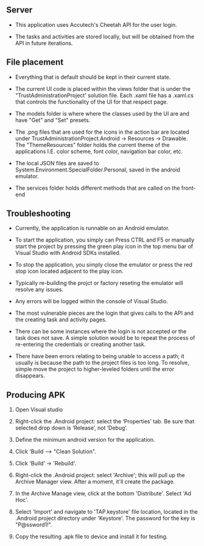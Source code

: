 ## **Server**
- This application uses Accutech's Cheetah API for the user login.

- The tasks and activities are stored locally, but will be obtained from the API in future iterations. 

## **File placement**
- Everything that is default should be kept in their current state. 

- The current UI code is placed within the views folder that is under the  "TrustAdministrationProject' solution file. Each .xaml file has a .xaml.cs that controls the functionality of the UI for that respect page. 

- The models folder is where where the classes used by the UI are and have "Get" and "Set" presets. 

- The .png files that are used for the icons in the action bar are located under TrustAdministrationProject.Android -> Resources -> Drawable. The "ThemeResources" folder holds the current theme of the applications I.E. color scheme, font color, navigation bar color, etc. 

- The local JSON files are saved to System.Environment.SpecialFolder.Personal, saved in the android emulator.

- The services folder holds different methods that are called on the front-end

## **Troubleshooting**

- Currently, the application is runnable on an Android emulator.

- To start the application, you simply can Press CTRL and F5 or manually start the project by pressing the green play icon in the top menu bar of Visual Studio with Android SDKs installed.

- To stop the application, you simply close the emulator or press the red stop icon located adjacent to the play icon. 

- Typically re-building the projct or factory reseting the emulator will resolve any issues.

- Any errors will be logged within the console of Visual Studio. 

- The most vulnerable pieces are the login that gives calls to the API and the creating task and activity pages. 

- There can be some instances where the login is not accepted or the task does not save. A simple solution would be to repeat the process of re-entering the credentials or creating another task.

- There have been errors relating to being unable to access a path; it usually is because the path to the project files is too long. To resolve, simple move the project to higher-leveled folders until the error disappears.

## **Producing APK**
1. Open Visual studio

2. Right-click the .Android project: select the ‘Properties’ tab. Be sure that selected drop down is ‘Release’, not ‘Debug’.

3. Define the minimum android version for the application.

4. Click 'Build --> "Clean Solution".

5. Click 'Build' -> 'Rebuild'.

6. Right-click the .Android project: select 'Archive'; this will pull up the Archive Manager view. After a moment, it'll create the package.

7. In the Archive Manage view, click at the bottom 'Distribute'. Select 'Ad Hoc'.

8. Select 'Import' and navigate to 'TAP.keystore' file location, located in the .Android project directory under 'Keystore'. The password for the key is "P@ssword1!".

7. Copy the resulting .apk file to device and install it for testing. 
